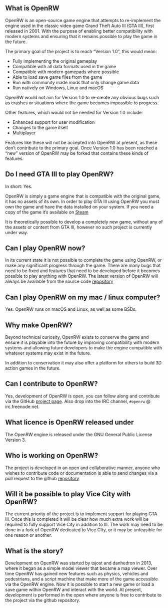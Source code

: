 ## What is OpenRW
OpenRW is an open-source game engine that attempts to re-implement the engine used in the classic video game Grand Theft Auto III (GTA III), first released in 2001. With the purpose of enabling better compatibility with modern systems and ensuring that it remains possible to play the game in the future.

The primary goal of the project is to reach “Version 1.0”, this would mean:
* Fully implementing the original gameplay
* Compatible with all data formats used in the game
* Compatible with modern gamepads where possible
* Able to load save game files from the game
* Run with community made mods that only change game data
* Run natively on Windows, Linux and macOS

OpenRW would not aim for Version 1.0 to re-create any obvious bugs such as crashes or situations where the game becomes impossible to progress.

Other features, which would not be needed for Version 1.0 include:
* Enhanced support for user modification
* Changes to the game itself
* Multiplayer

Features like these will not be accepted into OpenRW at present, as these don’t contribute to the primary goal. Once Version 1.0 has been reached a “new” version of OpenRW may be forked that contains these kinds of features.

## Do I need GTA III to play OpenRW?
In short: Yes.

OpenRW is simply a game engine that is compatible with the original game, it has no assets of its own. In order to play GTA III using  OpenRW you must own the game and have the data installed on your system. If you need a copy of the game it’s available on [Steam](http://store.steampowered.com/app/12100/)

It is theoretically possible to develop a completely new game, without any of the assets or content from GTA III, however no such project is currently under way.

## Can I play OpenRW now?
In its current state it is not possible to complete the game using OpenRW, or make any significant progress through the game. There are many bugs that need to be fixed and features that need to be developed before it becomes possible to play anything with OpenRW. The latest version of OpenRW will always be available from the source code [repository](https://github.com/rwengine/openrw)

## Can I play OpenRW on my mac / linux computer?
Yes. OpenRW runs on macOS and Linux, as well as some BSDs.

## Why make OpenRW?
Beyond technical curiosity, OpenRW exists to conserve the game and ensure it is playable into the future by improving compatibility with modern systems and allowing future developers to make the engine compatible with whatever systems may exist in the future.

In addition to conservation it may also offer a platform for others to build 3D action games in the future.

## Can I contribute to OpenRW?
Yes, development of OpenRW is open, you can follow along and contribute via the GitHub [project page](https://github.com/rwengine/openrw). Also drop into the IRC channel, `#openrw` @ irc.freenode.net.

## What licence is OpenRW released under
The OpenRW engine is released under the GNU General Public License Version 3.

## Who is working on OpenRW?
The project is developed in an open and collaborative manner, anyone who wishes to contribute code or documentation is able to send changes via a pull request to the github [repository](https://github.com/rwengine/openrw)

## Will it be possible to play Vice City with OpenRW?
The current priority of the project is to implement support for playing GTA III. Once this is completed it will be clear how much extra work will be required to fully support Vice City in addition to III. The work may need to be done in a fork of OpenRW dedicated to Vice CIty, or it may be unfeasible for one reason or another.

## What is the story?
Development on OpenRW was started by tsjost and danhedron in 2013,  where it began as a simple model viewer that became a map viewer. Over time OpenRW has gained new features such as physics, vehicles and pedestrians, and a script machine that make more of the game accessible via the OpenRW engine. Now it is possible to start a new game or load a save game within OpenRW and interact with the world.
At present, development is performed in the open where anyone is free to contribute to the project via the github repository.

